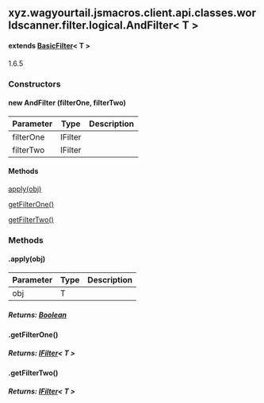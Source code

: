 

xyz.wagyourtail.jsmacros.client.api.classes.worldscanner.filter.logical.AndFilter< T >
--------------------------------------------------------------------------------------

#### extends [BasicFilter](1.9.2/xyz/wagyourtail/jsmacros/client/api/classes/worldscanner/filter/BasicFilter.html)< T >

1.6.5

### Constructors

#### new AndFilter (filterOne, filterTwo)

| Parameter | Type | Description |
|---|---|---|
| filterOne | IFilter<T> |  |
| filterTwo | IFilter<T> |  |



#### Methods

[apply(obj)](#apply-T-)


[getFilterOne()](#getFilterOne-)


[getFilterTwo()](#getFilterTwo-)



### Methods

#### .apply(obj)

| Parameter | Type | Description |
|---|---|---|
| obj | T |  |

##### Returns: [Boolean](https://docs.oracle.com/javase/8/docs/api/index.html?java/lang/Boolean.html)



#### .getFilterOne()


##### Returns: [IFilter](1.9.2/xyz/wagyourtail/jsmacros/client/api/classes/worldscanner/filter/api/IFilter.html)< T >



#### .getFilterTwo()


##### Returns: [IFilter](1.9.2/xyz/wagyourtail/jsmacros/client/api/classes/worldscanner/filter/api/IFilter.html)< T >




